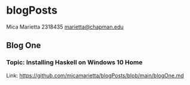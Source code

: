 # blogPosts
Mica Marietta
2318435
marietta@chapman.edu

## Blog One
### Topic: Installing Haskell on Windows 10 Home
Link: https://github.com/micamarietta/blogPosts/blob/main/blogOne.md
